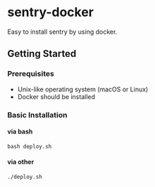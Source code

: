 # sentry-docker
Easy to install sentry by using docker.

## Getting Started

### Prerequisites
* Unix-like operating system (macOS or Linux)
* Docker should be installed

### Basic Installation

#### via bash
```shell
bash deploy.sh
```

#### via other
```shell
./deploy.sh
```